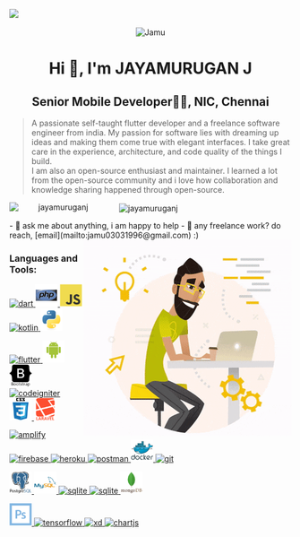 <p align="left"><a href="https://www.linkedin.com/in/jayamuruganj/" target="_blank"><img src="https://img.shields.io/badge/LinkedIn-blue" width="8%"></a></p>
<p align="center"><img alt="Jamu" src="https://lh3.googleusercontent.com/a-/AOh14GjSDcbh8k7ha16KO4fy51ar5E8ia57RBEzYqZ4x=s288-p-rw-no" width="20%" /></p>
<h1 align="center">Hi 👋, I'm JAYAMURUGAN J</h1>
<h2 align="center">Senior Mobile Developer👨‍💻, NIC, Chennai</h3>

> A passionate self-taught flutter developer and a freelance software engineer from india. My passion for software lies with dreaming up ideas and making them come true with elegant interfaces. I take great care in the experience, architecture, and code quality of the things I build. <br> I am also an open-source enthusiast and maintainer. I learned a lot from the open-source community and i love how collaboration and knowledge sharing happened through open-source.

<p align="center"><img align="left" src="https://github-readme-stats.vercel.app/api/top-langs?username=jayamuruganj&show_icons=true&locale=en&layout=compact" alt="jayamuruganj" width="35%" /></p>
<p>&nbsp;&nbsp;&nbsp;&nbsp;&nbsp;<img align="center" src="https://github-readme-stats.vercel.app/api?username=jayamuruganj&show_icons=true&locale=en" alt="jayamuruganj" width="42%" /></p>
<!-- BLOG-POST-LIST:START -->
- 💬 ask me about anything, i am happy to help
- 💼 any freelance work? do reach, [email](mailto:jamu03031996@gmail.com) :)
<!-- BLOG-POST-LIST:END -->
<img align="right" alt="GIF" src="https://github.com/JAYAMURUGANJ/JAYAMURUGANJ/blob/main/mygitgif.gif?raw=true"/>
<h3 align="left">Languages and Tools:</h3>
    <p align="left"> 
        <a href="https://dart.dev" target="_blank" rel="noreferrer"> 
            <img src="https://www.vectorlogo.zone/logos/dartlang/dartlang-icon.svg" alt="dart" width="40" height="40"/> 
        </a> 
        <a href="https://www.php.net" target="_blank" rel="noreferrer"> 
            <img src="https://raw.githubusercontent.com/devicons/devicon/master/icons/php/php-original.svg" alt="php" width="40" height="40"/> 
        </a> 
        <a href="https://developer.mozilla.org/en-US/docs/Web/JavaScript" target="_blank" rel="noreferrer"> 
            <img src="https://raw.githubusercontent.com/devicons/devicon/master/icons/javascript/javascript-original.svg" alt="javascript" width="40" height="40"/> 
        </a> 
        <a href="https://kotlinlang.org" target="_blank" rel="noreferrer"> 
            <img src="https://www.vectorlogo.zone/logos/kotlinlang/kotlinlang-icon.svg" alt="kotlin" width="40" height="40"/> 
        </a> 
        <a href="https://www.python.org" target="_blank" rel="noreferrer"> 
            <img src="https://raw.githubusercontent.com/devicons/devicon/master/icons/python/python-original.svg" alt="python" width="40" height="40"/> 
        </a> 
    </p>
    <p align="left">
        <a href="https://flutter.dev" target="_blank" rel="noreferrer"> 
            <img src="https://www.vectorlogo.zone/logos/flutterio/flutterio-icon.svg" alt="flutter" width="40" height="40"/> 
        </a> 
        <a href="https://developer.android.com" target="_blank" rel="noreferrer"> 
            <img src="https://raw.githubusercontent.com/devicons/devicon/master/icons/android/android-original-wordmark.svg" alt="android" width="40" height="40"/> 
        </a> 
        <a href="https://getbootstrap.com" target="_blank" rel="noreferrer"> 
            <img src="https://raw.githubusercontent.com/devicons/devicon/master/icons/bootstrap/bootstrap-plain-wordmark.svg" alt="bootstrap" width="40" height="40"/> 
        </a> 
        <a href="https://codeigniter.com" target="_blank" rel="noreferrer"> 
            <img src="https://cdn.worldvectorlogo.com/logos/codeigniter.svg" alt="codeigniter" width="40" height="40"/> 
        </a> 
        <a href="https://www.w3schools.com/css/" target="_blank" rel="noreferrer"> 
            <img src="https://raw.githubusercontent.com/devicons/devicon/master/icons/css3/css3-original-wordmark.svg" alt="css3" width="40" height="40"/> 
        </a> 
        <a href="https://laravel.com/" target="_blank" rel="noreferrer"> 
            <img src="https://raw.githubusercontent.com/devicons/devicon/master/icons/laravel/laravel-plain-wordmark.svg" alt="laravel" width="40" height="40"/> 
        </a> 
    </p>
    <p align="left">
        <a href="https://aws.amazon.com/amplify/" target="_blank" rel="noreferrer"> 
            <img src="https://docs.amplify.aws/assets/logo-dark.svg" alt="amplify" width="40" height="40"/> 
        </a> 
        <a href="https://firebase.google.com/" target="_blank" rel="noreferrer"> 
            <img src="https://www.vectorlogo.zone/logos/firebase/firebase-icon.svg" alt="firebase" width="40" height="40"/> 
        </a> 
        <a href="https://heroku.com" target="_blank" rel="noreferrer"> 
            <img src="https://www.vectorlogo.zone/logos/heroku/heroku-icon.svg" alt="heroku" width="40" height="40"/> 
        </a> 
        <a href="https://postman.com" target="_blank" rel="noreferrer"> 
            <img src="https://www.vectorlogo.zone/logos/getpostman/getpostman-icon.svg" alt="postman" width="40" height="40"/> 
        </a> 
        <a href="https://www.docker.com/" target="_blank" rel="noreferrer"> 
            <img src="https://raw.githubusercontent.com/devicons/devicon/master/icons/docker/docker-original-wordmark.svg" alt="docker" width="40" height="40"/> 
        </a>
        <a href="https://git-scm.com/" target="_blank" rel="noreferrer"> 
            <img src="https://www.vectorlogo.zone/logos/git-scm/git-scm-icon.svg" alt="git" width="40" height="40"/> 
        </a> 
    </p>
    <p align="left">
        <a href="https://www.postgresql.org" target="_blank" rel="noreferrer"> 
            <img src="https://raw.githubusercontent.com/devicons/devicon/master/icons/postgresql/postgresql-original-wordmark.svg" alt="postgresql" width="40"                  height="40"/> 
        </a>
        <a href="https://www.mysql.com/" target="_blank" rel="noreferrer"> 
            <img src="https://raw.githubusercontent.com/devicons/devicon/master/icons/mysql/mysql-original-wordmark.svg" alt="mysql" width="40" height="40"/> 
        </a> 
        <a href="https://www.sqlite.org/" target="_blank" rel="noreferrer"> 
            <img src="https://www.vectorlogo.zone/logos/sqlite/sqlite-icon.svg" alt="sqlite" width="40" height="40"/> 
        </a> 
        <a href="https://www.hive.org/" target="_blank" rel="noreferrer"> 
            <img src="https://www.vectorlogo.zone/logos/hive/hive-icon.svg" alt="sqlite" width="40" height="40"/> 
        </a> 
        <a href="https://www.mongodb.com/" target="_blank" rel="noreferrer"> 
            <img src="https://raw.githubusercontent.com/devicons/devicon/master/icons/mongodb/mongodb-original-wordmark.svg" alt="mongodb" width="40" height="40"/> 
        </a>
    </p>
    <p align="left">
        <a href="https://www.photoshop.com/en" target="_blank" rel="noreferrer"> 
            <img src="https://raw.githubusercontent.com/devicons/devicon/master/icons/photoshop/photoshop-line.svg" alt="photoshop" width="40" height="40"/> 
        </a>
        <a href="https://www.tensorflow.org" target="_blank" rel="noreferrer"> 
            <img src="https://www.vectorlogo.zone/logos/tensorflow/tensorflow-icon.svg" alt="tensorflow" width="40" height="40"/> 
        </a> 
        <a href="https://www.adobe.com/products/xd.html" target="_blank" rel="noreferrer"> 
            <img src="https://cdn.worldvectorlogo.com/logos/adobe-xd.svg" alt="xd" width="40" height="40"/> 
        </a> 
        <a href="https://www.chartjs.org" target="_blank" rel="noreferrer"> 
            <img src="https://www.chartjs.org/media/logo-title.svg" alt="chartjs" width="40" height="40"/> 
        </a> 
    </p>

